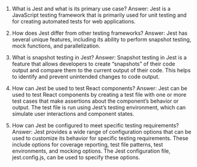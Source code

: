 1) What is Jest and what is its primary use case?
Answer: Jest is a JavaScript testing framework that is primarily used for unit testing and for creating automated tests for web applications.

2) How does Jest differ from other testing frameworks?
Answer: Jest has several unique features, including its ability to perform snapshot testing, mock functions, and parallelization.

3) What is snapshot testing in Jest?
Answer: Snapshot testing in Jest is a feature that allows developers to create “snapshots” of their code output and compare them to the current output of their code. This helps to identify and prevent unintended changes to code output.

4) How can Jest be used to test React components?
Answer: Jest can be used to test React components by creating a test file with one or more test cases that make assertions about the component’s behavior or output. The test file is run using Jest’s testing environment, which can simulate user interactions and component states.

5) How can Jest be configured to meet specific testing requirements?
Answer: Jest provides a wide range of configuration options that can be used to customize its behavior for specific testing requirements. These include options for coverage reporting, test file patterns, test environments, and mocking options. The Jest configuration file, jest.config.js, can be used to specify these options.